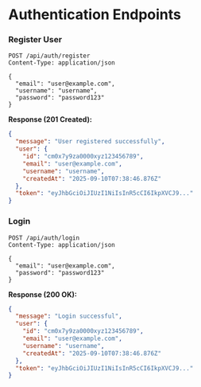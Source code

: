 # Authentication Endpoints

### Register User
```http
POST /api/auth/register
Content-Type: application/json

{
  "email": "user@example.com",
  "username": "username",
  "password": "password123"
}
```

**Response (201 Created):**
```json
{
  "message": "User registered successfully",
  "user": {
    "id": "cm0x7y9za0000xyz123456789",
    "email": "user@example.com",
    "username": "username",
    "createdAt": "2025-09-10T07:38:46.876Z"
  },
  "token": "eyJhbGciOiJIUzI1NiIsInR5cCI6IkpXVCJ9..."
}
```

### Login
```http
POST /api/auth/login
Content-Type: application/json

{
  "email": "user@example.com",
  "password": "password123"
}
```

**Response (200 OK):**
```json
{
  "message": "Login successful",
  "user": {
    "id": "cm0x7y9za0000xyz123456789",
    "email": "user@example.com",
    "username": "username",
    "createdAt": "2025-09-10T07:38:46.876Z"
  },
  "token": "eyJhbGciOiJIUzI1NiIsInR5cCI6IkpXVCJ9..."
}
```
